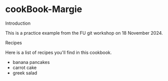 # cookBook-Margie
Introduction
 
This is a practice example from the FU git workshop on 18 November 2024.

Recipes

Here is a list of recipes you'll find in this cookbook.

* banana pancakes
* carrot cake
* greek salad

